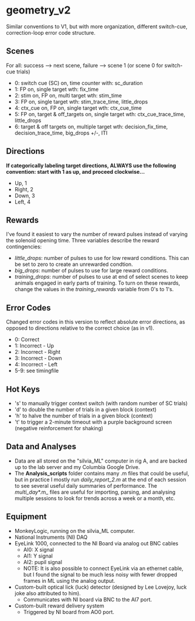 # geometry_v2
Similar conventions to V1, but with more organization, different switch-cue, correction-loop error code structure.

## Scenes
For all: success --> next scene, failure --> scene 1 (or scene 0 for switch-cue trials)
- 0: switch cue (SC) on, time counter with: sc_duration
- 1: FP on, single target wth: fix_time
- 2: stim on, FP on, multi target wth: stim_time
- 3: FP on, single target wth: stim_trace_time, little_drops
- 4: ctx_cue on, FP on, single target wth: ctx_cue_time
- 5: FP on, target & off_targets on, single target wth: ctx_cue_trace_time, little_drops
- 6: target & off targets on, multiple target wth: decision_fix_time, decision_trace_time, big_drops +/-, ITI

## Directions
**If categorically labeling target directions, ALWAYS use the following convention: start with 1 as up, and proceed clockwise...**
- Up, 1
- Right, 2
- Down, 3
- Left, 4

## Rewards
I've found it easiest to vary the number of reward pulses instead of varying the solenoid opening time. Three variables describe the reward contingencies:
- _little_drops_: number of pulses to use for low reward conditions. This can be set to zero to create an unrewarded condtion.
- _big_drops_: number of pulses to use for large reward conditions.
- _training_drops_: number of pulses to use at end of select scenes to keep animals engaged in early parts of training. To turn on these rewards, change the values in the _training_rewards_ variable from 0's to 1's.

## Error Codes
Changed error codes in this version to reflect absolute error directions, as opposed to directions relative to the correct choice (as in v1).
- 0: Correct
- 1: Incorrect - Up
- 2: Incorrect - Right
- 3: Incorrect - Down
- 4: Incorrect - Left
- 5-9: see timingfile

## Hot Keys
- 's' to manually trigger context switch (with random number of SC trials)
- 'd' to double the number of trials in a given block (context)
- 'h' to halve the  number of trials in a given block (context)
- 't' to trigger a 2-minute timeout with a purple background screen (negative reinforcement for shaking)

## Data and Analyses
- Data are all stored on the "silvia_ML" computer in rig A, and are backed up to the lab server and my Columbia Google Drive.
- The **Analysis_scripts** folder contains many .m files that could be useful, but in practice I mostly run _daily_report_2.m_ at the end of each session to see several useful daily summaries of performance. The _multi_day_*.m_ files are useful for importing, parsing, and analysing multiple sessions to look for trends across a week or a month, etc.

## Equipment 
- MonkeyLogic, running on the silvia_ML computer.
- National Instruments (NI) DAQ
- EyeLink 1000, connected to the NI Board via analog out BNC cables 
  - AI0: X signal
  - AI1: Y signal
  - AI2: pupil signal
  - NOTE: It is also possible to connect EyeLink via an ethernet cable, but I found the signal to be much less noisy with fewer dropped frames in ML using the analog output.
- Custom-built optical lick (luck) detector (designed by Lee Lovejoy, luck joke also attributed to him).
  - Communicates with NI board via BNC to the AI7 port.
- Custom-built reward delivery system
  - Triggered by NI board from AO0 port.


